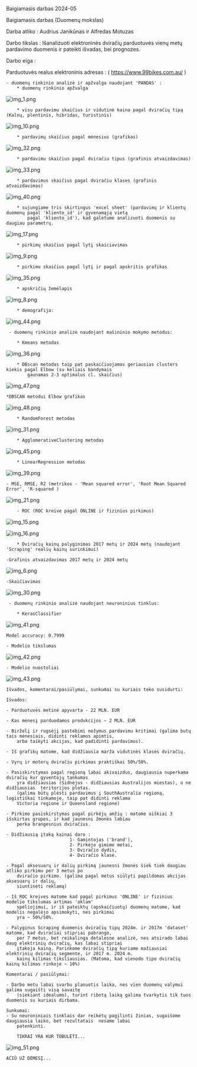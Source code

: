 Baigiamasis darbas 2024-05


Baigiamasis darbas (Duomenų mokslas)

Darba atliko : Audrius Janikūnas ir Alfredas Motuzas

Darbo tikslas : Išanalizuoti elektroninės dviračių parduotuvės vienų metų pardavimo duomenis ir pateikti išvadas,
                bei prognozes.

Darbo eiga :

Parduotuvės realus elektroninis adresas : ( https://www.99bikes.com.au/ )

    - duomenų rinkinio analizė ir apžvalga naudojant 'PANDAS' :
        * duomenų rinkinio apžvalga
![img_1.png](img_1.png)

        * visu pardavimu skaičius ir vidutinė kaina pagal dviračių tipą (Kalnų, plentinis, hibridas, turistinis)
![img_10.png](img_10.png)

        * pardavimų skaičius pagal mėnesius (grafikas)
![img_32.png](img_32.png)

        * pardavimu skaičius pagal dviračiu tipus (grafinis atvaizdavimas)
![img_33.png](img_33.png)

        
        * pardavimus skaičius pagal dviračiu klases (grafinis atvaizdavimas)
![img_40.png](img_40.png)
        
        * sujungiame tris skirtingus 'excel sheet' (pardavimų ir klientų duomenų pagal 'kliento_id' ir gyvenamąją vietą
            pagal 'kliento_id'), kad galėtume analizuoti duomenis su daugiau parametrų.

![img_17.png](img_17.png)
     
       
        * pirkimų skaičius pagal lytį skaiciavimas
![img_9.png](img_9.png)


        * pirkimu skaičius pagal lytį ir pagal apskritis grafikas
![img_35.png](img_35.png)

        * apskričių žemėlapis
![img_8.png](img_8.png)

        * demografija:

![img_44.png](img_44.png)


     - duomenų rinkinio analizė naudojant mašininio mokymo metodus:

        * Kmeans metodas
![img_36.png](img_36.png)

        * DBscan metodas taip pat paskaičiuojamas geriausias clusters kiekis pagal Elbow (su keliais bandymais
            gaunamas 2-3 optimalus cl. skaičius)
![img_47.png](img_47.png)

    *DBSCAN metodui Elbow grafikas
![img_48.png](img_48.png)

        * RandomForest metodas
![img_31.png](img_31.png)

        * AgglomerativeClustering metodas
![img_45.png](img_45.png)

        * LinearRegression metodas
![img_39.png](img_39.png)

    - MSE, RMSE, R2 (metrikos - 'Mean squared error', 'Root Mean Squared Error', 'R-squared )
![img_21.png](img_21.png)
        
        - ROC (ROC kreive pagal ONLINE ir fizinius pirkimus)
![img_15.png](img_15.png)

![img_16.png](img_16.png)

        * Dviračių kainų palyginimas 2017 metų ir 2024 metų (naudojant 'Scraping' realių kainų surinkimui)

    -Grafinis atvaizdavimas 2017 metų ir 2024 metų

![img_6.png](img_6.png)

    -Skaičiavimas

![img_30.png](img_30.png)



     - duomenų rinkinio analizė naudojant neuroninius tinklus:

        * KerasClassifier
![img_41.png](img_41.png)
    
    Model accuracy: 0.7999
    
    - Modelio tikslumas
![img_42.png](img_42.png)

    - Modelio nuostoliai

![img_43.png](img_43.png)




        


    Išvados, komentarai/pasiūlymai, sunkumai su kuriais teko susidurti:

    Išvados:
    
    - Parduotuvės metinė apyvarta - 22 MLN. EUR

    - Kas mėnesį parduodamos produkcijos ~ 2 MLN. EUR

    - Birželį ir rugsėjį pastebimi nežymus pardavimu kritimai (galima butų tais mėnesiais, didinti reklamos apimtis,
        arba taikyti akcijas, kad padidinti pardavimus).

    - Iš grafikų matome, kad didžiausia marža vidutinės klasės dviračių.

    - Vyrų ir moterų dviračiu pirkimas praktiškai 50%/50%.

    - Pasiskirstymas pagal regioną labai akivaizdus, daugiausia nuperkama dviračių kur gyventojų tankumas
        yra didžiausias (Sidnėjus - didžiausias Australijos miestas), o ne didžiausias  teritorijos plotas. 
        (galima būtų plėsti pardavimus į SouthAustralia regioną, logistiškai tinkamoje, taip pat didinti reklama
        Victoria regione ir Queensland regione)

    - Pirkimo pasiskirstymas pagal pirkėjų amžių : matome aiškiai 3 išskirtas grupes, ir kad jaunesni žmonės labiau
        perka brangesnius dviračius.
    
    - Didžiausią įtaką kainai daro : 
                            1- Gamintojas ('brand'),
                            2- Pirkėjo gimimo metai,
                            3- Dviračio dydis,
                            4- Dviračio klasė.

    - Pagal aksesuarų ir dalių pirkimą jaunesni žmonės šiek tiek daugiau atliko pirkimu per 3 metus po
        dviračio pirkimo. (galima pagal metus siūlyti papildomas akcijas aksesuarų ir dalių,
        siuntinėti reklamą)

    - Iš ROC kreives matome kad pagal pirkimus 'ONLINE' ir fizinius  modelio tikslumas artimas 'aklam'
        spėliojimui, ir iš pateiktų (apskaičiuotų) duomenų matome, kad modelis negalėjo apsimokyti, nes pirkimai
        yra ~ 50%/50%.

    - Palyginus Scraping duomenis dviračių tipų 2024m. ir 2017m 'dataset' matome, kad dviračiai stipriai pabrango,
        per 7 metus, bet reikalinga detalesne analizė, nes atsirado labai daug elektrinių dviračių, kas labai stipriai
        įtakoja kainą. Parinkome dviračių tipą kuriame mažiausiai elektrinių dviračių segmente, ir 2017 m. 2024 m.
        kainų kilimas tiksliausias. (Matoma, kad vienodo tipo dviračių kainų kilimas rinkoje ~ 10%)
    
    Komentarai / pasiūlymai:

    - Darbo metu labai svarbu planuotis laika, nes vien duomenų valymui galima sugaišti visą savaitę
        (siekiant idealumo), turint ribotą laiką galima tvarkytis tik tuos duomenis su kuriais dirbama.
        
    Sunkumai:
    - Su neuroniniais tinklais dar reikėtų pagilinti žinias, sugaišome daugiausia laiko, bet rezultatais  nesame labai
        patenkinti.

        TIKRAI YRA KUR TOBULĖTI...

![img_51.png](img_51.png)

    AČIŪ UŽ DĖMESĮ...



    
    
    

